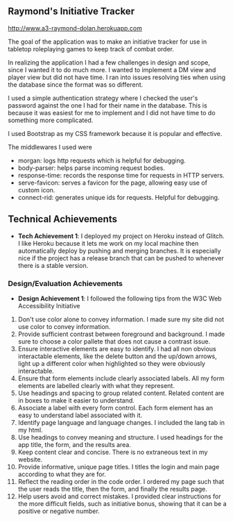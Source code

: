## Raymond's Initiative Tracker

http://www.a3-raymond-dolan.herokuapp.com

The goal of the application was to make an initiative tracker for use in tabletop roleplaying games to keep track of combat order.

In realizing the application I had a few challenges in design and scope, since I wanted it to do much more. I wanted to implement a DM view and player view but did not have time. I ran into issues resolving ties when using the database since the format was so different.

I used a simple authentication strategy where I checked the user's password against the one I had for their name in the database. This is because it was easiest for me to implement and I did not have time to do something more complicated.

I used Bootstrap as my CSS framework because it is popular and effective.

The middlewares I used were
- morgan: logs http requests which is helpful for debugging.
- body-parser: helps parse incoming request bodies.
- response-time: records the response time for requests in HTTP servers.
- serve-favicon: serves a favicon for the page, allowing easy use of custom icon.
- connect-rid: generates unique ids for requests. Helpful for debugging.


## Technical Achievements
- **Tech Achievement 1**: I deployed my project on Heroku instead of Glitch. I like Heroku because it lets me work on my local machine then automatically deploy by pushing and merging branches. It is especially nice if the project has a release branch that can be pushed to whenever there is a stable version.

### Design/Evaluation Achievements
- **Design Achievement 1**: I followed the following tips from the W3C Web Accessibility Initiative
1. Don't use color alone to convey information. I made sure my site did not use color to convey information.
2. Provide sufficient contrast between foreground and background. I made sure to choose a color pallete that does not cause a contrast issue.
3. Ensure interactive elements are easy to identify. I had all non obvious interactable elements, like the delete button and the up/down arrows, light up a different color when highlighted so they were obviously interactable.
4. Ensure that form elements include clearly associated labels. All my form elements are labelled clearly with what they represent.
5. Use headings and spacing to group related content. Related content are in boxes to make it easier to understand. 
6. Associate a label with every form control. Each form element has an easy to understand label associated with it.
7. Identify page language and language changes. I included the lang tab in my html.
8. Use headings to convey meaning and structure. I used headings for the app title, the form, and the results area.
9. Keep content clear and concise. There is no extraneous text in my website.
10. Provide informative, unique page titles. I titles the login and main page according to what they are for.
11. Reflect the reading order in the code order. I ordered my page such that the user reads the title, then the form, and finally the results page.
12. Help users avoid and correct mistakes. I provided clear instructions for the more difficult fields, such as initiative bonus, showing that it can be a positive or negative number.

